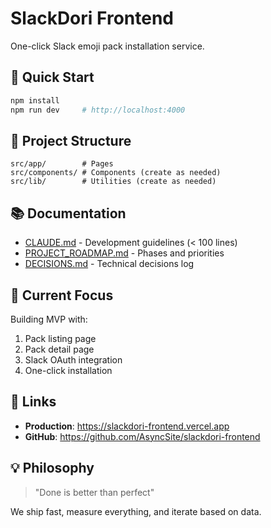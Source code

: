 # SlackDori Frontend

One-click Slack emoji pack installation service.

## 🚀 Quick Start

```bash
npm install
npm run dev     # http://localhost:4000
```

## 📁 Project Structure

```
src/app/        # Pages
src/components/ # Components (create as needed)
src/lib/        # Utilities (create as needed)
```

## 📚 Documentation

- [CLAUDE.md](./CLAUDE.md) - Development guidelines (< 100 lines)
- [PROJECT_ROADMAP.md](./PROJECT_ROADMAP.md) - Phases and priorities
- [DECISIONS.md](./DECISIONS.md) - Technical decisions log

## 🎯 Current Focus

Building MVP with:
1. Pack listing page
2. Pack detail page
3. Slack OAuth integration
4. One-click installation

## 🔗 Links

- **Production**: https://slackdori-frontend.vercel.app
- **GitHub**: https://github.com/AsyncSite/slackdori-frontend

## 💡 Philosophy

> "Done is better than perfect"

We ship fast, measure everything, and iterate based on data.